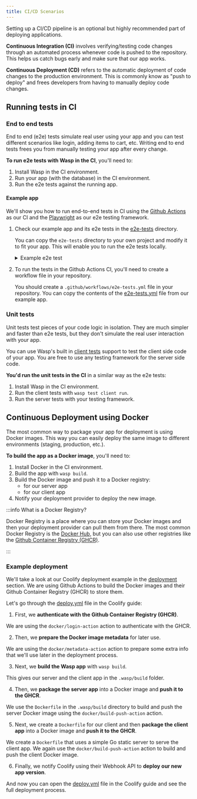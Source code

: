 ```yaml
---
title: CI/CD Scenarios
---
```

Setting up a CI/CD pipeline is an optional but highly recommended part of deploying applications.

**Continuous Integration (CI)** involves verifying/testing code changes through an automated process whenever code is pushed to the repository. This helps us catch bugs early and make sure that our app works.

**Continuous Deployment (CD)** refers to the automatic deployment of code changes to the production environment. This is commonly know as "push to deploy" and frees developers from having to manually deploy code changes.

## Running tests in CI

### End to end tests

End to end (e2e) tests simulate real user using your app and you can test different scenarios like login, adding items to cart, etc. Writing end to end tests frees you from
manually testing your app after every change.

**To run e2e tests with Wasp in the CI**, you'll need to:
1. Install Wasp in the CI environment.
2. Run your app (with the database) in the CI environment.
3. Run the e2e tests against the running app.

#### Example app

We'll show you how to run end-to-end tests in CI using the [Github Actions](https://github.com/features/actions) as our CI and the [Playwright](https://playwright.dev/) as our e2e testing framework.

1. Check our example app and its e2e tests in the [e2e-tests](https://github.com/wasp-lang/e2e-test-example/tree/main/e2e-tests) directory. 

    You can copy the `e2e-tests` directory to your own project and modify it to fit your app. This will enable you to run the e2e tests locally.
    
    <details>
    <summary>Example e2e test</summary>

    ```ts
    import { expect, test } from "@playwright/test";
    import { generateRandomUser, logUserIn } from "./utils";

    const user = generateRandomUser();

    test.describe("basic user flow test", () => {      
      test("log in and add task", async ({ page }) => {
        await logUserIn({ page, user });
        await expect(page).toHaveURL("/");
        await expect(page.locator("body")).toContainText("No tasks yet.");

        // Add a task
        await page.fill('input[name="description"]', "First task");
        await page.click('input:has-text("Create task")');
        await expect(page.locator("body")).toContainText("First task");
      });
    });
    ```
    </details>
2. To run the tests in the Github Actions CI, you'll need to create a workflow file in your repository.

    You should create a `.github/workflows/e2e-tests.yml` file in your repository. You can copy the contents of the [e2e-tests.yml](https://github.com/wasp-lang/e2e-test-example/blob/main/.github/workflows/e2e-tests.yml) file from our example app.
    
### Unit tests

Unit tests test pieces of your code logic in isolation. They are much simpler and faster than e2e tests, but they don't simulate the real user interaction with your app.

You can use Wasp's built in [client tests](../project/testing.md) support to test the client side code of your app. You are free to use any testing framework for the server side code.

**You'd run the unit tests in the CI** in a similar way as the e2e tests:
1. Install Wasp in the CI environment.
2. Run the client tests with `wasp test client run`.
3. Run the server tests with your testing framework.

## Continuous Deployment using Docker

The most common way to package your app for deployment is using Docker images. This way you can easily deploy the same image to different environments (staging, production, etc.).

**To build the app as a Docker image**, you'll need to:
1. Install Docker in the CI environment.
2. Build the app with `wasp build`.
3. Build the Docker image and push it to a Docker registry:
    - for our server app
    - for our client app
4. Notify your deployment provider to deploy the new image.

:::info What is a Docker Registry?

Docker Registry is a place where you can store your Docker images and then your deployment provider can pull them from there. The most common Docker Registry is the [Docker Hub](https://hub.docker.com/), but you can also use other registries like the [Github Container Registry (GHCR)](https://docs.github.com/en/packages/guides/about-github-container-registry).

:::

### Example deployment

We'll take a look at our Coolify deployment example in the [deployment](./deployment-methods/self-hosted.md#coolify) section. We are using Github Actions to build the Docker images and their Github Container Registry (GHCR) to store them.

Let's go through the [deploy.yml](https://gist.github.com/infomiho/ad6fade7396498ae32a931ca563a4524#file-deploy-yml) file in the Coolify guide:
1. First, we **authenticate with the Github Container Registry (GHCR)**.

  We are using the `docker/login-action` action to authenticate with the GHCR.

2. Then, we **prepare the Docker image metadata** for later use.

  We are using the `docker/metadata-action` action to prepare some extra info that we'll use later in the deployment process.

3. Next, we **build the Wasp app** with `wasp build`.

  This gives our server and the client app in the `.wasp/build` folder.

4. Then, we **package the server app** into a Docker image and **push it to the GHCR**.

  We use the `Dockerfile` in the `.wasp/build` directory to build and push the server Docker image using the `docker/build-push-action` action.

5. Next, we create a `Dockerfile` for our client and then **package the client app** into a Docker image and **push it to the GHCR**.

  We create a `Dockerfile` that uses a simple Go static server to serve the client app. We again use the `docker/build-push-action` action to build and push the client Docker image.

6. Finally, we notify Coolify using their Webhook API to **deploy our new app version**.

And now you can open the [deploy.yml](https://gist.github.com/infomiho/ad6fade7396498ae32a931ca563a4524#file-deploy-yml) file in the Coolify guide and see the full deployment process.

